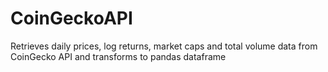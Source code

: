 # CoinGeckoAPI
Retrieves daily prices, log returns, market caps and total volume data from CoinGecko API and transforms to pandas dataframe
